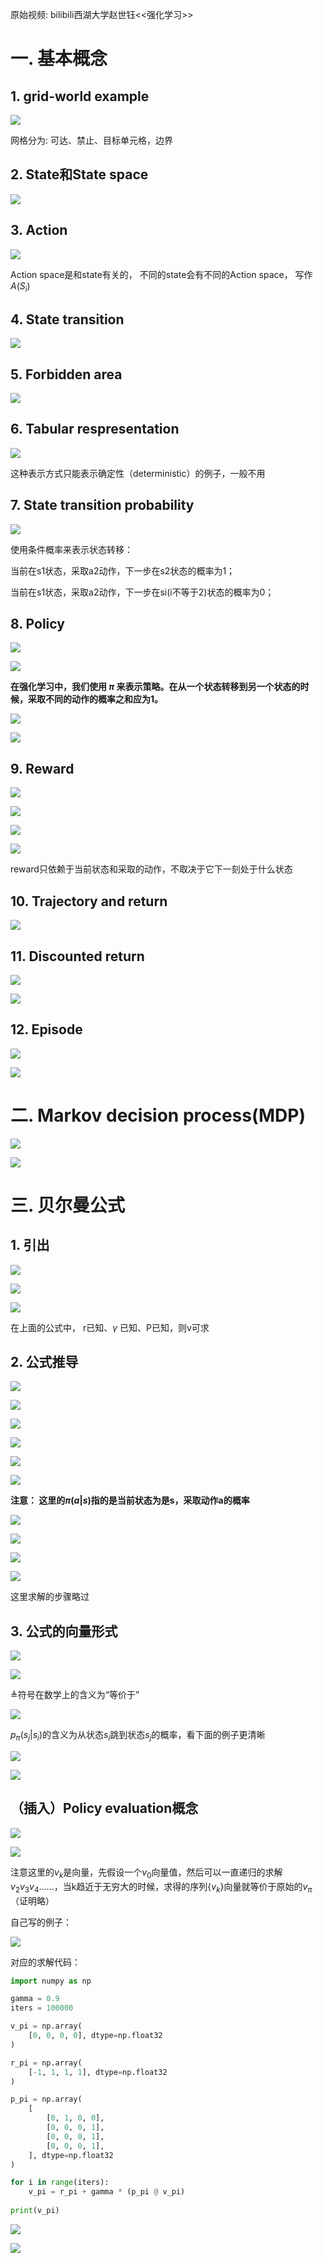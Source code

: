 原始视频: bilibili西湖大学赵世钰<<强化学习>>

# 一. 基本概念

## 1. grid-world example

![](assets/1.jpg)

网格分为: 可达、禁止、目标单元格，边界

## 2. State和State space

![](assets/2.jpg)

## 3. Action

![](assets/3.jpg)

Action space是和state有关的， 不同的state会有不同的Action space， 写作 $A(S_i)$

## 4. State transition

![](assets/4.jpg)

## 5. Forbidden area

![](assets/5.jpg)

## 6. Tabular respresentation

![](assets/6.jpg)

这种表示方式只能表示确定性（deterministic）的例子，一般不用

## 7. State transition probability

![](assets/7.jpg)

使用条件概率来表示状态转移： 

当前在s1状态，采取a2动作，下一步在s2状态的概率为1；

当前在s1状态，采取a2动作，下一步在si(i不等于2)状态的概率为0；

## 8. Policy

![](assets/8.jpg)

![](assets/9.jpg)

**在强化学习中，我们使用 $\pi$ 来表示策略。在从一个状态转移到另一个状态的时候，采取不同的动作的概率之和应为1。**

![](assets/10.jpg)

![](assets/11.jpg)

## 9. Reward

![](assets/12.jpg)

![](assets/13.jpg)

![](assets/14.jpg)

![](assets/15.jpg)

reward只依赖于当前状态和采取的动作，不取决于它下一刻处于什么状态

## 10. Trajectory and return

![](assets/16.jpg)

## 11. Discounted return

![](assets/17.jpg)

![](assets/18.jpg)

## 12. Episode

![](assets/19.jpg)

![](assets/20.jpg)

# 二. Markov decision process(MDP)

![](assets/21.jpg)

![](assets/22.jpg)

# 三. 贝尔曼公式

## 1. 引出

![](assets/23.jpg)

![](assets/24.jpg)

![](assets/25.jpg)

在上面的公式中， r已知、$\gamma$ 已知、P已知，则v可求

## 2. 公式推导

![](assets/26.jpg)

![](assets/27.jpg)

![](assets/28.jpg)

![](assets/29.jpg)

![](assets/30.jpg)

![](assets/31.jpg)

**注意： 这里的$\pi(a|s)$指的是当前状态为是s，采取动作a的概率**

![](assets/32.jpg)

![](assets/33.jpg)

![](assets/34.jpg)

![](assets/35.jpg)

这里求解的步骤略过

## 3. 公式的向量形式

![](assets/36.jpg)

![](assets/37.jpg)

≜符号在数学上的含义为“等价于”

![](assets/38.jpg)

$p_{\pi}(s_j|s_i)$的含义为从状态$s_i$跳到状态$s_j$的概率，看下面的例子更清晰

![](assets/39.jpg)

![](assets/40.jpg)

## （插入）Policy evaluation概念

![](assets/41.jpg)

![](assets/42.jpg)

注意这里的$v_k$是向量，先假设一个$v_0$向量值，然后可以一直递归的求解$v_2 v_3 v_4$......，当k趋近于无穷大的时候，求得的序列$\{v_k\}$向量就等价于原始的$v_\pi$（证明略）

自己写的例子：

![](assets/44.jpg)

对应的求解代码：

```python
import numpy as np

gamma = 0.9
iters = 100000

v_pi = np.array(
    [0, 0, 0, 0], dtype=np.float32
)

r_pi = np.array(
    [-1, 1, 1, 1], dtype=np.float32
)

p_pi = np.array(
    [
        [0, 1, 0, 0],
        [0, 0, 0, 1],
        [0, 0, 0, 1],
        [0, 0, 0, 1],
    ], dtype=np.float32
)

for i in range(iters):
    v_pi = r_pi + gamma * (p_pi @ v_pi)
    
print(v_pi)
```

![](assets/43.jpg)

![](assets/45.jpg)